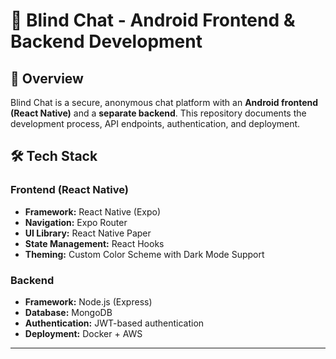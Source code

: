 # 🚀 Blind Chat - Android Frontend & Backend Development

## 📌 Overview

Blind Chat is a secure, anonymous chat platform with an **Android frontend (React Native)** and a **separate backend**. This repository documents the development process, API endpoints, authentication, and deployment.

## 🛠️ Tech Stack

### **Frontend (React Native)**

- **Framework:** React Native (Expo)
- **Navigation:** Expo Router
- **UI Library:** React Native Paper
- **State Management:** React Hooks
- **Theming:** Custom Color Scheme with Dark Mode Support

### **Backend**

- **Framework:** Node.js (Express)
- **Database:** MongoDB
- **Authentication:** JWT-based authentication
- **Deployment:** Docker + AWS

---
